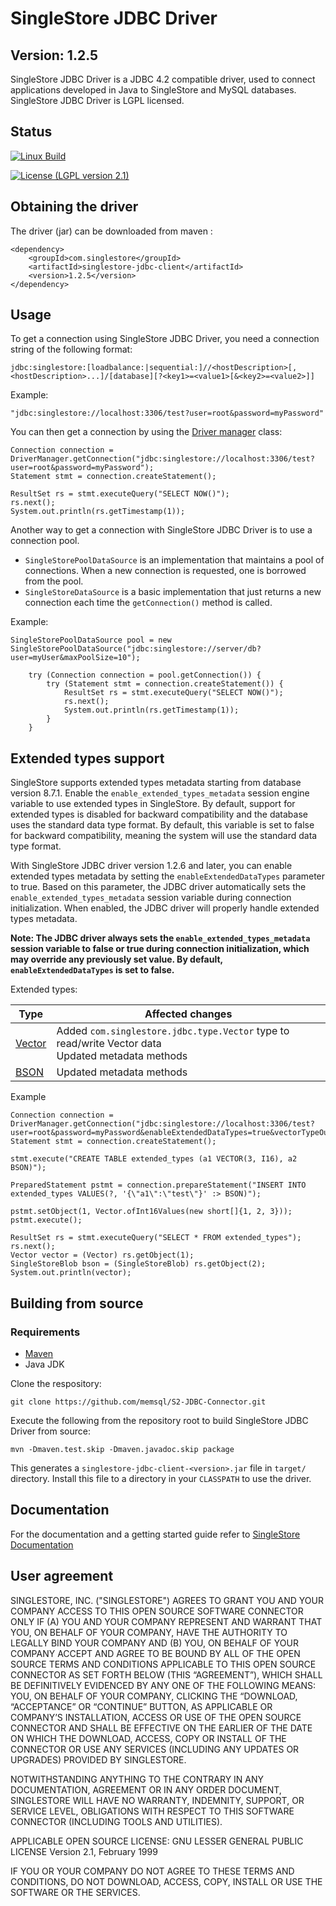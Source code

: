 # SingleStore JDBC Driver

## Version: 1.2.5

SingleStore JDBC Driver is a JDBC 4.2 compatible driver, used to connect applications developed in Java to SingleStore and MySQL databases. SingleStore JDBC Driver is LGPL licensed.

## Status
[![Linux Build](https://circleci.com/gh/memsql/S2-JDBC-Connector/tree/master.svg?branch=master)](https://circleci.com/gh/memsql/S2-JDBC-Connector)


[![License (LGPL version 2.1)](https://img.shields.io/badge/license-GNU%20LGPL%20version%202.1-green.svg?style=flat-square)](http://opensource.org/licenses/LGPL-2.1)

## Obtaining the driver

The driver (jar) can be downloaded from maven :

```script
<dependency>
	<groupId>com.singlestore</groupId>
	<artifactId>singlestore-jdbc-client</artifactId>
	<version>1.2.5</version>
</dependency>
```

## Usage
To get a connection using SingleStore JDBC Driver, you need a connection string of the following format:
```script
jdbc:singlestore:[loadbalance:|sequential:]//<hostDescription>[,<hostDescription>...]/[database][?<key1>=<value1>[&<key2>=<value2>]] 
```

Example:
```script
"jdbc:singlestore://localhost:3306/test?user=root&password=myPassword"
```

You can then get a connection by using the [Driver manager](https://docs.oracle.com/javase/8/docs/api/java/sql/DriverManager.html) class:
```script
Connection connection = DriverManager.getConnection("jdbc:singlestore://localhost:3306/test?user=root&password=myPassword");
Statement stmt = connection.createStatement();

ResultSet rs = stmt.executeQuery("SELECT NOW()");
rs.next();
System.out.println(rs.getTimestamp(1));
```

Another way to get a connection with SingleStore JDBC Driver is to use a connection pool.
* `SingleStorePoolDataSource` is an implementation that maintains a pool of connections. When a new connection is requested, one is borrowed from the pool.
* `SingleStoreDataSource` is a basic implementation that just returns a new connection each time the `getConnection()` method is called.

Example:
```script
SingleStorePoolDataSource pool = new SingleStorePoolDataSource("jdbc:singlestore://server/db?user=myUser&maxPoolSize=10");

    try (Connection connection = pool.getConnection()) {
        try (Statement stmt = connection.createStatement()) {
            ResultSet rs = stmt.executeQuery("SELECT NOW()");
            rs.next();
            System.out.println(rs.getTimestamp(1));
        }
    }
```

## Extended types support

SingleStore supports extended types metadata starting from database version 8.7.1. Enable the `enable_extended_types_metadata` session engine variable to use extended types in SingleStore. By default, support for extended types is disabled for backward compatibility and the database uses the standard data type format. 
By default, this variable is set to false for backward compatibility, meaning the system will use the standard data type format.

With SingleStore JDBC driver version 1.2.6 and later, you can enable extended types metadata by setting the `enableExtendedDataTypes` parameter to true.
Based on this parameter, the JDBC driver automatically sets the `enable_extended_types_metadata` session variable during connection initialization. 
When enabled, the JDBC driver will properly handle extended types metadata.

**Note: The JDBC driver always sets the `enable_extended_types_metadata` session variable to false or true during connection initialization, which may override any previously set value. By default, `enableExtendedDataTypes` is set to false.**

Extended types:

| Type                                                                                         | Affected changes                                                                                     |
|----------------------------------------------------------------------------------------------|------------------------------------------------------------------------------------------------------|
| [Vector](https://docs.singlestore.com/cloud/reference/sql-reference/data-types/vector-type/) | Added `com.singlestore.jdbc.type.Vector` type to read/write Vector data<br/>Updated metadata methods |
| [BSON](https://docs.singlestore.com/cloud/reference/sql-reference/data-types/bson-type/)     | Updated metadata methods                                                                             |

Example 
```script
Connection connection = DriverManager.getConnection("jdbc:singlestore://localhost:3306/test?user=root&password=myPassword&enableExtendedDataTypes=true&vectorTypeOutputFormat=JSON");
Statement stmt = connection.createStatement();

stmt.execute("CREATE TABLE extended_types (a1 VECTOR(3, I16), a2 BSON)");

PreparedStatement pstmt = connection.prepareStatement("INSERT INTO extended_types VALUES(?, '{\"a1\":\"test\"}' :> BSON)");

pstmt.setObject(1, Vector.ofInt16Values(new short[]{1, 2, 3}));
pstmt.execute();

ResultSet rs = stmt.executeQuery("SELECT * FROM extended_types");
rs.next();
Vector vector = (Vector) rs.getObject(1);
SingleStoreBlob bson = (SingleStoreBlob) rs.getObject(2);
System.out.println(vector);

```

## Building from source

### Requirements
* [Maven](https://maven.apache.org/download.cgi)
* Java JDK

Clone the respository:
```script
git clone https://github.com/memsql/S2-JDBC-Connector.git
```

Execute the following from the repository root to build SingleStore JDBC Driver from source:
```script
mvn -Dmaven.test.skip -Dmaven.javadoc.skip package
```

This generates a `singlestore-jdbc-client-<version>.jar` file in `target/` directory.
Install this file to a directory in your `CLASSPATH` to use the driver.

## Documentation

For the documentation and a getting started guide refer to
[SingleStore Documentation](https://docs.singlestore.com/managed-service/en/developer-resources/connect-with-application-development-tools/connect-with-java-jdbc/the-singlestore-jdbc-driver.html)

## User agreement

SINGLESTORE, INC. ("SINGLESTORE") AGREES TO GRANT YOU AND YOUR COMPANY ACCESS TO THIS OPEN SOURCE SOFTWARE CONNECTOR ONLY IF (A) YOU AND YOUR COMPANY REPRESENT AND WARRANT THAT YOU, ON BEHALF OF YOUR COMPANY, HAVE THE AUTHORITY TO LEGALLY BIND YOUR COMPANY AND (B) YOU, ON BEHALF OF YOUR COMPANY ACCEPT AND AGREE TO BE BOUND BY ALL OF THE OPEN SOURCE TERMS AND CONDITIONS APPLICABLE TO THIS OPEN SOURCE CONNECTOR AS SET FORTH BELOW (THIS “AGREEMENT”), WHICH SHALL BE DEFINITIVELY EVIDENCED BY ANY ONE OF THE FOLLOWING MEANS: YOU, ON BEHALF OF YOUR COMPANY, CLICKING THE “DOWNLOAD, “ACCEPTANCE” OR “CONTINUE” BUTTON, AS APPLICABLE OR COMPANY’S INSTALLATION, ACCESS OR USE OF THE OPEN SOURCE CONNECTOR AND SHALL BE EFFECTIVE ON THE EARLIER OF THE DATE ON WHICH THE DOWNLOAD, ACCESS, COPY OR INSTALL OF THE CONNECTOR OR USE ANY SERVICES (INCLUDING ANY UPDATES OR UPGRADES) PROVIDED BY SINGLESTORE.

NOTWITHSTANDING ANYTHING TO THE CONTRARY IN ANY DOCUMENTATION,  AGREEMENT OR IN ANY ORDER DOCUMENT, SINGLESTORE WILL HAVE NO WARRANTY, INDEMNITY, SUPPORT, OR SERVICE LEVEL, OBLIGATIONS WITH
RESPECT TO THIS SOFTWARE CONNECTOR (INCLUDING TOOLS AND UTILITIES).

APPLICABLE OPEN SOURCE LICENSE: GNU LESSER GENERAL PUBLIC LICENSE Version 2.1, February 1999

IF YOU OR YOUR COMPANY DO NOT AGREE TO THESE TERMS AND CONDITIONS, DO NOT DOWNLOAD, ACCESS, COPY, INSTALL OR USE THE SOFTWARE OR THE SERVICES.
